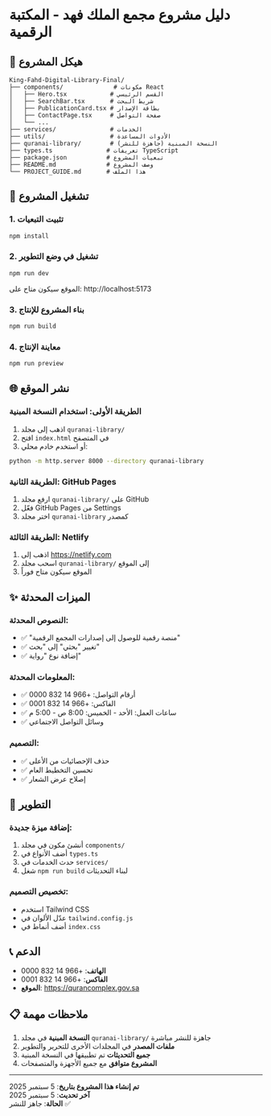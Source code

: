 # دليل مشروع مجمع الملك فهد - المكتبة الرقمية

## 📁 هيكل المشروع

```
King-Fahd-Digital-Library-Final/
├── components/              # مكونات React
│   ├── Hero.tsx            # القسم الرئيسي
│   ├── SearchBar.tsx       # شريط البحث
│   ├── PublicationCard.tsx # بطاقة الإصدار
│   ├── ContactPage.tsx     # صفحة التواصل
│   └── ...
├── services/               # الخدمات
├── utils/                  # الأدوات المساعدة
├── quranai-library/        # النسخة المبنية (جاهزة للنشر)
├── types.ts               # تعريفات TypeScript
├── package.json           # تبعيات المشروع
├── README.md              # وصف المشروع
└── PROJECT_GUIDE.md       # هذا الملف
```

## 🚀 تشغيل المشروع

### 1. تثبيت التبعيات
```bash
npm install
```

### 2. تشغيل في وضع التطوير
```bash
npm run dev
```
الموقع سيكون متاح على: http://localhost:5173

### 3. بناء المشروع للإنتاج
```bash
npm run build
```

### 4. معاينة الإنتاج
```bash
npm run preview
```

## 🌐 نشر الموقع

### الطريقة الأولى: استخدام النسخة المبنية
1. اذهب إلى مجلد `quranai-library/`
2. افتح `index.html` في المتصفح
3. أو استخدم خادم محلي:
```bash
python -m http.server 8000 --directory quranai-library
```

### الطريقة الثانية: GitHub Pages
1. ارفع مجلد `quranai-library/` على GitHub
2. فعّل GitHub Pages من Settings
3. اختر مجلد `quranai-library` كمصدر

### الطريقة الثالثة: Netlify
1. اذهب إلى https://netlify.com
2. اسحب مجلد `quranai-library/` إلى الموقع
3. الموقع سيكون متاح فوراً

## ✨ الميزات المحدثة

### النصوص المحدثة:
- ✅ "منصة رقمية للوصول إلى إصدارات المجمع الرقمية"
- ✅ تغيير "بحثي" إلى "بحث"
- ✅ إضافة نوع "رواية"

### المعلومات المحدثة:
- ✅ أرقام التواصل: +966 14 832 0000
- ✅ الفاكس: +966 14 832 0001
- ✅ ساعات العمل: الأحد - الخميس: 8:00 ص - 5:00 م
- ✅ وسائل التواصل الاجتماعي

### التصميم:
- ✅ حذف الإحصائيات من الأعلى
- ✅ تحسين التخطيط العام
- ✅ إصلاح عرض الشعار

## 🔧 التطوير

### إضافة ميزة جديدة:
1. أنشئ مكون في مجلد `components/`
2. أضف الأنواع في `types.ts`
3. حدث الخدمات في `services/`
4. شغل `npm run build` لبناء التحديثات

### تخصيص التصميم:
- استخدم Tailwind CSS
- عدّل الألوان في `tailwind.config.js`
- أضف أنماط في `index.css`

## 📞 الدعم

- **الهاتف**: +966 14 832 0000
- **الفاكس**: +966 14 832 0001
- **الموقع**: https://qurancomplex.gov.sa

## 📋 ملاحظات مهمة

1. **النسخة المبنية** في مجلد `quranai-library/` جاهزة للنشر مباشرة
2. **ملفات المصدر** في المجلدات الأخرى للتحرير والتطوير
3. **جميع التحديثات** تم تطبيقها في النسخة المبنية
4. **المشروع متوافق** مع جميع الأجهزة والمتصفحات

---

**تم إنشاء هذا المشروع بتاريخ**: 5 سبتمبر 2025  
**آخر تحديث**: 5 سبتمبر 2025  
**الحالة**: جاهز للنشر ✅
